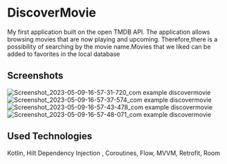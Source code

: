 # DiscoverMovie
My first application built on the open TMDB API. The application allows browsing movies that are now playing and upcoming. 
Therefore,there is a possibility of searching by the movie name.Movies that we liked can be added to favorites in 
the local database

##  Screenshots
![Screenshot_2023-05-09-16-57-31-720_com example discovermovie](https://github.com/IvanVoloshyn13/DiscoverMovie/assets/110664951/ffd85e0b-514f-430e-b72e-2d48e0a6f490)
![Screenshot_2023-05-09-16-57-37-574_com example discovermovie](https://github.com/IvanVoloshyn13/DiscoverMovie/assets/110664951/b510162b-9790-43f5-966d-7397cfe00efc)
![Screenshot_2023-05-09-16-57-43-478_com example discovermovie](https://github.com/IvanVoloshyn13/DiscoverMovie/assets/110664951/51d0cdc2-d860-468d-af64-9df19dd33633)
![Screenshot_2023-05-09-16-57-48-071_com example discovermovie](https://github.com/IvanVoloshyn13/DiscoverMovie/assets/110664951/6e870668-7c81-4cdf-959a-0dc36e376552)

##  Used Technologies
Kotlin, Hilt Dependency Injection , Coroutines, Flow, MVVM, Retrofit, Room
